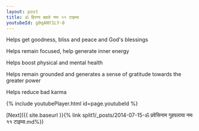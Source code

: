 ```yaml
---
layout: post
title: ॐ हिरण्य बहावे नमः ११ टाइम्स
youtubeId: g0qANY1LY-8
---
```

 
 
Helps get goodness, bliss and peace and God's blessings
 
Helps remain focused, help generate inner energy 
 
Helps boost physical and mental health 
 
Helps remain grounded and generates a sense of gratitude towards the greater power 
 
Helps reduce bad karma
 
 
 
 


{% include youtubePlayer.html id=page.youtubeId %}
 
[Next]({{ site.baseurl }}{% link  split1/_posts/2014-07-15-ॐ प्रवेसिनाम गुहपलाया नमः ११ टाइम्स.md%})
 

